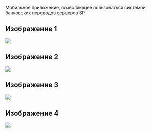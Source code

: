 Мобильное приложение, позволяющее пользоваться системой банковских переводов серверов SP

## Изображение 1
![](images/IMG_20241129_134902_478.jpg)

## Изображение 2
![](images/IMG_20241129_134904_647.jpg)

## Изображение 3
![](images/IMG_20241129_134905_832.jpg)

## Изображение 4
![](images/IMG_20241129_134907_011.jpg)

